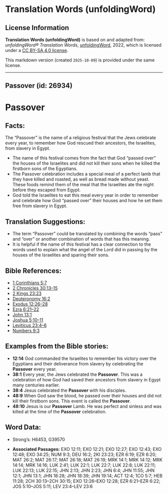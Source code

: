 # Translation Words (unfoldingWord)

## License Information

**Translation Words (unfoldingWord)** is based on and adapted from: _unfoldingWord® Translation Words_, [unfoldingWord](https://unfoldingword.org/utw), 2022, which is licensed under a [CC BY-SA 4.0 license](https://creativecommons.org/licenses/by-sa/4.0/legalcode.en).

This markdown version (created `2025-10-09`) is provided under the same license.



--------------------------------

## Passover (id: 26934)

Passover
========

Facts:
------

The “Passover” is the name of a religious festival that the Jews celebrate every year, to remember how God rescued their ancestors, the Israelites, from slavery in Egypt.

* The name of this festival comes from the fact that God “passed over” the houses of the Israelites and did not kill their sons when he killed the firstborn sons of the Egyptians.
* The Passover celebration includes a special meal of a perfect lamb that they have killed and roasted, as well as bread made without yeast. These foods remind them of the meal that the Israelites ate the night before they escaped from Egypt.
* God told the Israelites to eat this meal every year in order to remember and celebrate how God “passed over” their houses and how he set them free from slavery in Egypt.

Translation Suggestions:
------------------------

* The term “Passover” could be translated by combining the words “pass” and “over” or another combination of words that has this meaning.
* It is helpful if the name of this festival has a clear connection to the words used to explain what the angel of the Lord did in passing by the houses of the Israelites and sparing their sons.

Bible References:
-----------------

* [1 Corinthians 5:7](https://ref.ly/1Cor5:7)
* [2 Chronicles 30:13–15](https://ref.ly/2Chr30:13-2Chr30:15)
* [2 Kings 23:23](https://ref.ly/2Kgs23:23)
* [Deuteronomy 16:2](https://ref.ly/Deut16:2)
* [Exodus 12:26–28](https://ref.ly/Exod12:26-Exod12:28)
* [Ezra 6:21–22](https://ref.ly/Ezra6:21-Ezra6:22)
* [John 13:1](https://ref.ly/John13:1)
* [Joshua 5:10–11](https://ref.ly/Josh5:10-Josh5:11)
* [Leviticus 23:4–6](https://ref.ly/Lev23:4-Lev23:6)
* [Numbers 9:3](https://ref.ly/Num9:3)

Examples from the Bible stories:
--------------------------------

* **12:14** God commanded the Israelites to remember his victory over the Egyptians and their deliverance from slavery by celebrating the **Passover** every year.
* **38:1** Every year, the Jews celebrated the **Passover**. This was a celebration of how God had saved their ancestors from slavery in Egypt many centuries earlier.
* **38:4** Jesus celebrated the **Passover** with his disciples.
* **48:9** When God saw the blood, he passed over their houses and did not kill their firstborn sons. This event is called the **Passover**.
* **48:10** Jesus is our **Passover** Lamb. He was perfect and sinless and was killed at the time of the **Passover** celebration.

Word Data:
----------

* Strong’s: H6453, G39570

* **Associated Passages:** EXO 12:11; EXO 12:21; EXO 12:27; EXO 12:43; EXO 12:48; EXO 34:25; NUM 9:3; DEU 16:2; 2KI 23:23; EZR 6:19; EZR 6:20; MAT 26:2; MAT 26:17; MAT 26:18; MAT 26:19; MRK 14:1; MRK 14:12; MRK 14:14; MRK 14:16; LUK 2:41; LUK 22:1; LUK 22:7; LUK 22:8; LUK 22:11; LUK 22:13; LUK 22:15; JHN 2:13; JHN 2:23; JHN 6:4; JHN 11:55; JHN 12:1; JHN 13:1; JHN 18:28; JHN 18:39; JHN 19:14; ACT 12:4; 1CO 5:7; HEB 11:28; 2CH 30:13–2CH 30:15; EXO 12:26–EXO 12:28; EZR 6:21–EZR 6:22; JOS 5:10–JOS 5:11; LEV 23:4–LEV 23:6

